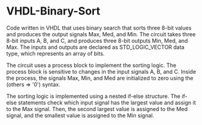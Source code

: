 # VHDL-Binary-Sort
Code written in VHDL that uses binary search that sorts three 8-bit values and produces the output signals Max, Med, and Min. The circuit takes three 8-bit inputs A, B, and C, and produces three 8-bit outputs Min, Med, and Max. The inputs and outputs are declared as STD_LOGIC_VECTOR data type, which represents an array of bits.

The circuit uses a process block to implement the sorting logic. The process block is sensitive to changes in the input signals A, B, and C. Inside the process, the signals Max, Min, and Med are initialized to zero using the (others => '0') syntax.

The sorting logic is implemented using a nested if-else structure. The if-else statements check which input signal has the largest value and assign it to the Max signal. Then, the second largest value is assigned to the Med signal, and the smallest value is assigned to the Min signal.
